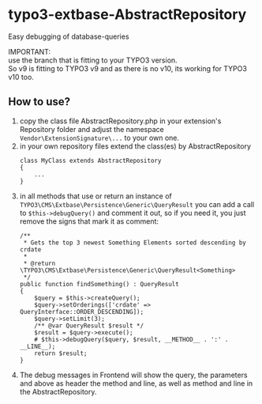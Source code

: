 # typo3-extbase-AbstractRepository
Easy debugging of database-queries

IMPORTANT:  
use the branch that is fitting to your TYPO3 version.  
So v9 is fitting to TYPO3 v9 and as there is no v10, its working for TYPO3 v10 too.

## How to use?
 1. copy the class file AbstractRepository.php in your extension's Repository folder
    and adjust the namespace `Vendor\ExtensionSignature\...` to your own one.
 2. in your own repository files extend the class(es) by AbstractRepository
    ```
    class MyClass extends AbstractRepository
    {
        ...
    }
    ```
 3. in all methods that use or return an instance of
    `TYPO3\CMS\Extbase\Persistence\Generic\QueryResult` you can add a call to
    `$this->debugQuery()` and comment it out, so if you need it, you just remove the
    signs that mark it as comment:
    ```
    /**
     * Gets the top 3 newest Something Elements sorted descending by crdate
     *
     * @return \TYPO3\CMS\Extbase\Persistence\Generic\QueryResult<Something>
     */
    public function findSomething() : QueryResult
    {
        $query = $this->createQuery();
        $query->setOrderings(['crdate' => QueryInterface::ORDER_DESCENDING]);
        $query->setLimit(3);
        /** @var QueryResult $result */
        $result = $query->execute();
        # $this->debugQuery($query, $result, __METHOD__ . ':' . __LINE__);
        return $result;
    }
    ```
 4. The debug messages in Frontend will show the query, the parameters and above
    as header the method and line, as well as method and line in the AbstractRepository.
